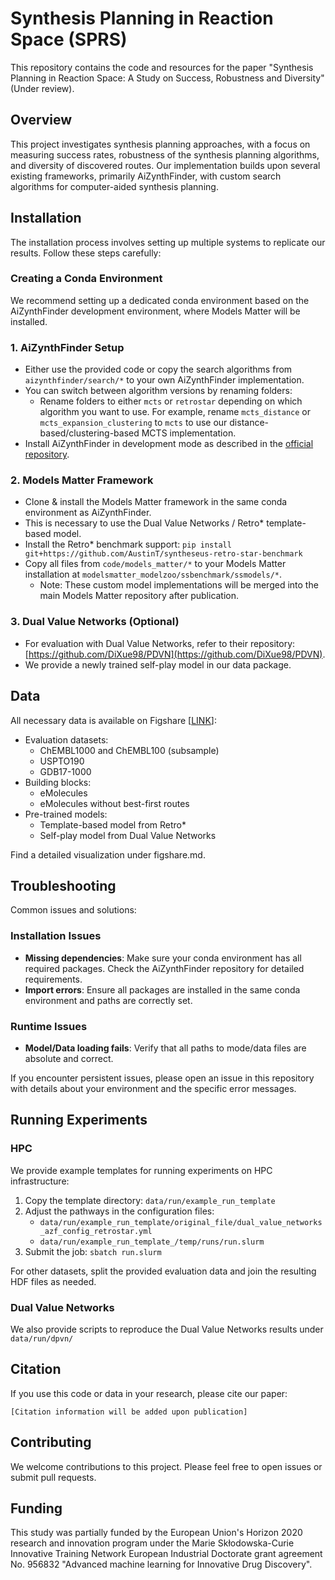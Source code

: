 # Synthesis Planning in Reaction Space (SPRS)

This repository contains the code and resources for the paper "Synthesis Planning in Reaction Space: A Study on Success, Robustness and Diversity" (Under review).

## Overview

This project investigates synthesis planning approaches, with a focus on measuring success rates, robustness of the synthesis planning algorithms, and diversity of discovered routes. Our implementation builds upon several existing frameworks, primarily AiZynthFinder, with custom search algorithms for computer-aided synthesis planning.

## Installation

The installation process involves setting up multiple systems to replicate our results. Follow these steps carefully:

### Creating a Conda Environment

We recommend setting up a dedicated conda environment based on the AiZynthFinder development environment, where Models Matter will be installed.

### 1. AiZynthFinder Setup

- Either use the provided code or copy the search algorithms from `aizynthfinder/search/*` to your own AiZynthFinder implementation.
- You can switch between algorithm versions by renaming folders:
  - Rename folders to either `mcts` or `retrostar` depending on which algorithm you want to use. For example, rename `mcts_distance` or `mcts_expansion_clustering` to `mcts` to use our distance-based/clustering-based MCTS implementation.
- Install AiZynthFinder in development mode as described in the [official repository](https://github.com/MolecularAI/aizynthfinder).

### 2. Models Matter Framework

- Clone & install the Models Matter framework in the same conda environment as AiZynthFinder.
- This is necessary to use the Dual Value Networks / Retro* template-based model.
- Install the Retro* benchmark support: `pip install git+https://github.com/AustinT/syntheseus-retro-star-benchmark`
- Copy all files from `code/models_matter/*` to your Models Matter installation at `modelsmatter_modelzoo/ssbenchmark/ssmodels/*`.
  - Note: These custom model implementations will be merged into the main Models Matter repository after publication.

### 3. Dual Value Networks (Optional)

- For evaluation with Dual Value Networks, refer to their repository: [https://github.com/DiXue98/PDVN](https://github.com/DiXue98/PDVN).
- We provide a newly trained self-play model in our data package.

## Data

All necessary data is available on Figshare [[LINK](https://figshare.com/s/44f7c0d150d0dbfd15fe)]:

- Evaluation datasets:
  - ChEMBL1000 and ChEMBL100 (subsample)
  - USPTO190
  - GDB17-1000
- Building blocks:
  - eMolecules
  - eMolecules without best-first routes
- Pre-trained models:
  - Template-based model from Retro*
  - Self-play model from Dual Value Networks

Find a detailed visualization under figshare.md.

## Troubleshooting

Common issues and solutions:

### Installation Issues
- **Missing dependencies**: Make sure your conda environment has all required packages. Check the AiZynthFinder repository for detailed requirements.
- **Import errors**: Ensure all packages are installed in the same conda environment and paths are correctly set.

### Runtime Issues
- **Model/Data loading fails**: Verify that all paths to mode/data files are absolute and correct.

If you encounter persistent issues, please open an issue in this repository with details about your environment and the specific error messages.

## Running Experiments

### HPC

We provide example templates for running experiments on HPC infrastructure:

1. Copy the template directory: `data/run/example_run_template`
2. Adjust the pathways in the configuration files:
   - `data/run/example_run_template/original_file/dual_value_networks_azf_config_retrostar.yml`
   - `data/run/example_run_template_/temp/runs/run.slurm`
3. Submit the job: `sbatch run.slurm`

For other datasets, split the provided evaluation data and join the resulting HDF files as needed.

### Dual Value Networks

We also provide scripts to reproduce the Dual Value Networks results under `data/run/dpvn/`

## Citation

If you use this code or data in your research, please cite our paper:

```
[Citation information will be added upon publication]
```

## Contributing

We welcome contributions to this project. Please feel free to open issues or submit pull requests.


## Funding

This study was partially funded by the European Union's Horizon 2020 research and innovation program under the Marie Skłodowska-Curie Innovative Training Network European Industrial Doctorate grant agreement No. 956832 "Advanced machine learning for Innovative Drug Discovery".
